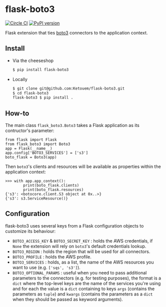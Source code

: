 # flask-boto3

[![Circle CI](https://circleci.com/gh/Ketouem/flask-boto3.svg?style=svg)](https://circleci.com/gh/Ketouem/flask-boto3)
[![PyPI version](https://badge.fury.io/py/Flask-Boto3.svg)](https://badge.fury.io/py/Flask-Boto3)

Flask extension that ties [boto3](https://github.com/boto/boto3) connectors to the application context.

## Install

* Via the cheeseshop
    ```bash
    $ pip install flask-boto3
    ```

* Locally
    ```bash
    $ git clone git@github.com:Ketouem/flask-boto3.git
    $ cd flask-boto3
    flask-boto3 $ pip install .
    ```

## How-to

The main class `flask_boto3.Boto3` takes a Flask application as its contructor's parameter:

```
from flask import Flask
from flask_boto3 import Boto3
app = Flask(__name__)
app.config['BOTO3_SERVICES'] = ['s3']
boto_flask = Boto3(app)
```

Then `boto3`'s clients and resources will be available as properties within the application context:

```
>>> with app.app_context():
        print(boto_flask.clients)
        print(boto_flask.resources)
{'s3': <botocore.client.S3 object at 0x..>}
{'s3': s3.ServiceResource()}
```

## Configuration

flask-boto3 uses several keys from a Flask configuration objects to customize its behaviour:

- `BOTO3_ACCESS_KEY` & `BOTO3_SECRET_KEY` : holds the AWS credentials, if `None` the extension will rely on `boto3`'s default credentials lookup.
- `BOTO3_REGION` : holds the region that will be used for all connectors.
- `BOTO3_PROFILE` : holds the AWS profile.
- `BOTO3_SERVICES` : holds, as a list, the name of the AWS resources you want to use (e.g. `['sqs', 's3']`).
- `BOTO3_OPTIONAL_PARAMS` : useful when you need to pass additional parameters to the connectors (e.g. for testing purposes), the format is a `dict` where the top-level keys are the name of the services you're using and for each the value is a `dict` containing to keys `args` (contains the parameters as `tuple`) and `kwargs` (contains the parameters as a `dict` when they should be passed as keyword arguments).
